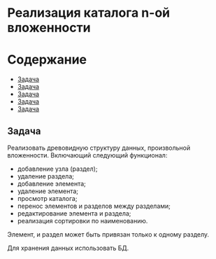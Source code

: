 # Реализация каталога n-ой вложенности

<h1>Содержание</h1>
  <ul>
    <li><a href="target">Задача</a></li>
    <li><a href="target">Задача</a></li>
    <li><a href="target">Задача</a></li>
    <li><a href="target">Задача</a></li>
    <li><a href="target">Задача</a></li>
  </ul>
  
  <h2>Задача</h2>
  <p align="jusify">
    Реализовать древовидную структуру данных, произвольной вложенности.  Включающий следующий функционал:
    <ul>
      <li>добавление узла (раздел);</li>
      <li>удаление раздела;</li>
      <li>добавление элемента;</li>
      <li>удаление элемента;</li>
      <li>просмотр каталога;</li>
      <li>перенос элементов и разделов между разделами;</li>
      <li>редактирование элемента и раздела;</li>
      <li>реализация сортировки по наименованию.</li>
    </ul>
</p>
<p>Элемент, и раздел может быть привязан только к одному разделу.</p>
<p>Для хранения данных использовать БД.</p>
